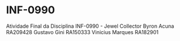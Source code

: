 # INF-0990
Atividade Final da Disciplina INF-0990 - Jewel Collector
Byron Acuna		    RA209428
Gustavo Gini		RA150333
Vinicius Marques	RA182901
